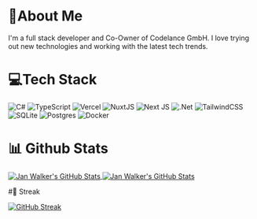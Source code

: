 # 💫About Me

I'm a full stack developer and Co-Owner of Codelance GmbH. I love trying out new technologies and working with the latest tech trends.

# 💻Tech Stack

![C#](https://img.shields.io/badge/c%23-%23239120.svg?style=flat&logo=c-sharp&logoColor=white) ![TypeScript](https://img.shields.io/badge/typescript-%23007ACC.svg?style=flat&logo=typescript&logoColor=white) ![Vercel](https://img.shields.io/badge/vercel-%23000000.svg?style=flat&logo=vercel&logoColor=white) ![NuxtJS](https://img.shields.io/badge/Nuxt-black?style=flat&logo=nuxt.js&logoColor=white) ![Next JS](https://img.shields.io/badge/Next-black?style=flat&logo=next.js&logoColor=white) ![.Net](https://img.shields.io/badge/.NET-5C2D91?style=flat&logo=.net&logoColor=white) ![TailwindCSS](https://img.shields.io/badge/tailwindcss-%2338B2AC.svg?style=flat&logo=tailwind-css&logoColor=white) ![SQLite](https://img.shields.io/badge/sqlite-%2307405e.svg?style=flat&logo=sqlite&logoColor=white) ![Postgres](https://img.shields.io/badge/postgres-%23316192.svg?style=flat&logo=postgresql&logoColor=white) ![Docker](https://img.shields.io/badge/docker-%230db7ed.svg?style=flat&logo=docker&logoColor=white)

# 📊 Github Stats

<a href="https://github.com/skyZcoding/skyZcoding">
  <img align="center" src="https://github-readme-stats.vercel.app/api?username=skyZcoding&show_icons=true&line_height=27&count_private=true&theme=vue-dark&show=prs_merged&hide=contribs" alt="Jan Walker's GitHub Stats" />
</a>
<a href="https://github.com/skyZcoding/skyZcoding">
  <img align="center" src="https://github-readme-stats.vercel.app/api/top-langs/?username=skyZcoding&hide=html,css,scss,pug,php,hack&theme=vue-dark&langs_count=3" alt="Jan Walker's GitHub Stats" />
</a>

#🚨 Streak

[![GitHub Streak](https://github-readme-streak-stats-neon.vercel.app?user=skyZcoding&theme=vue-dark&hide_border=true&border_radius=5&card_width=500)](https://git.io/streak-stats)
